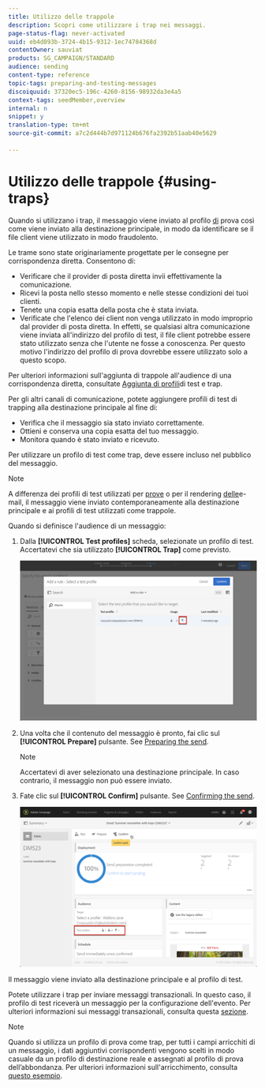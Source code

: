 ```yaml
---
title: Utilizzo delle trappole
description: Scopri come utilizzare i trap nei messaggi.
page-status-flag: never-activated
uuid: eb4d893b-3724-4b15-9312-1ec74784368d
contentOwner: sauviat
products: SG_CAMPAIGN/STANDARD
audience: sending
content-type: reference
topic-tags: preparing-and-testing-messages
discoiquuid: 37320ec5-196c-4260-8156-98932da3e4a5
context-tags: seedMember,overview
internal: n
snippet: y
translation-type: tm+mt
source-git-commit: a7c2d444b7d971124b676fa2392b51aab40e5629

---
```



# Utilizzo delle trappole {#using-traps}

Quando si utilizzano i trap, il messaggio viene inviato al profilo [di](../../audiences/using/managing-test-profiles.md) prova così come viene inviato alla destinazione principale, in modo da identificare se il file client viene utilizzato in modo fraudolento.

Le trame sono state originariamente progettate per le consegne per corrispondenza diretta. Consentono di:

* Verificare che il provider di posta diretta invii effettivamente la comunicazione.
* Ricevi la posta nello stesso momento e nelle stesse condizioni dei tuoi clienti.
* Tenete una copia esatta della posta che è stata inviata.
* Verificate che l&#39;elenco dei client non venga utilizzato in modo improprio dal provider di posta diretta. In effetti, se qualsiasi altra comunicazione viene inviata all&#39;indirizzo del profilo di test, il file client potrebbe essere stato utilizzato senza che l&#39;utente ne fosse a conoscenza. Per questo motivo l&#39;indirizzo del profilo di prova dovrebbe essere utilizzato solo a questo scopo.

Per ulteriori informazioni sull&#39;aggiunta di trappole all&#39;audience di una corrispondenza diretta, consultate [Aggiunta di profili](../../channels/using/defining-the-direct-mail-audience.md#adding-test-and-trap-profiles)di test e trap.

Per gli altri canali di comunicazione, potete aggiungere profili di test di trapping alla destinazione principale al fine di:

* Verifica che il messaggio sia stato inviato correttamente.
* Ottieni e conserva una copia esatta del tuo messaggio.
* Monitora quando è stato inviato e ricevuto.

Per utilizzare un profilo di test come trap, deve essere incluso nel pubblico del messaggio.

>[!NOTE]
>
>A differenza dei profili di test utilizzati per [prove](../../sending/using/sending-proofs.md) o per il rendering [delle](../../sending/using/email-rendering.md)e-mail, il messaggio viene inviato contemporaneamente alla destinazione principale e ai profili di test utilizzati come trappole.

Quando si definisce l&#39;audience di un messaggio:

1. Dalla **[!UICONTROL Test profiles]** scheda, selezionate un profilo di test. Accertatevi che sia utilizzato **[!UICONTROL Trap]** come previsto.

   ![](assets/trap_select.png)

1. Una volta che il contenuto del messaggio è pronto, fai clic sul **[!UICONTROL Prepare]** pulsante. See [Preparing the send](../../sending/using/preparing-the-send.md).
   >[!NOTE]
   >
   >Accertatevi di aver selezionato una destinazione principale. In caso contrario, il messaggio non può essere inviato.

1. Fate clic sul **[!UICONTROL Confirm]** pulsante. See [Confirming the send](../../sending/using/confirming-the-send.md).

   ![](assets/trap_confirm.png)

Il messaggio viene inviato alla destinazione principale e al profilo di test.

Potete utilizzare i trap per inviare messaggi transazionali. In questo caso, il profilo di test riceverà un messaggio per la configurazione dell&#39;evento. Per ulteriori informazioni sui messaggi transazionali, consulta questa [sezione](../../channels/using/about-transactional-messaging.md).

>[!NOTE]
>
>Quando si utilizza un profilo di prova come trap, per tutti i campi arricchiti di un messaggio, i dati aggiuntivi corrispondenti vengono scelti in modo casuale da un profilo di destinazione reale e assegnati al profilo di prova dell’abbondanza. Per ulteriori informazioni sull&#39;arricchimento, consulta [questo esempio](../../automating/using/enrichment.md#example--enriching-profile-data-with-data-contained-in-a-file).
